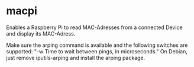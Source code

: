 # macpi
Enables a Raspberry Pi to read MAC-Adresses from a connected Device and display its MAC-Adress.

Make sure the arping command is available and the following switches are supported: "-w     Time to wait between pings, in microseconds."
On Debian, just remove iputils-arping and install the arping package.


